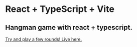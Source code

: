 # React + TypeScript + Vite

## Hangman game with react + typescript. 

[Try and play a few rounds! Live here.](https://berkcantelseren.github.io/react-hangman/)
